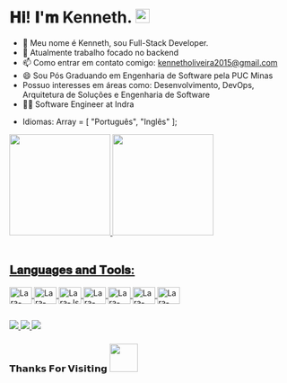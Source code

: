 <h1> 𝐇𝐢! 𝐈'𝐦 Kenneth. <img src = "https://media.giphy.com/media/IcJ6n6VJNjRNS/giphy.gif" width = "25"> </h1>

- 🔭 Meu nome é Kenneth, sou Full-Stack Developer.
- 🌱 Atualmente trabalho focado no backend
- 📫 Como entrar em contato comigo: kennetholiveira2015@gmail.com
- 😄 Sou Pós Graduando em Engenharia de Software pela PUC Minas
- Possuo interesses em áreas como: Desenvolvimento, DevOps, Arquitetura de Soluções e Engenharia de Software 
- :office_worker: Software Engineer at Indra

* Idiomas: Array <string> = [
    "Português",
    "Inglês"
  ];
  
<div>

  <a href="https://github.com/kenneth-de-oliveira">
  <img height = "180em" src = "https://github-readme-stats.vercel.app/api?username=kenneth-de-oliveira&show_icons=true&theme=dark&include_all_commits=true&count_private=true" />
  <img height = "180em" src = "https://github-readme-stats.vercel.app/api/top-langs/?username=kenneth-de-oliveira&layout=compact&langs_count=7&theme=dark" />
</div>
<div style = "display: inline_block"> <br>
    <h2> 𝐋𝐚𝐧𝐠𝐮𝐚𝐠𝐞𝐬 𝐚𝐧𝐝 𝐓𝐨𝐨𝐥𝐬: </h2>
  <img align = "center" alt = "Lara-HTML" height = "30" width = "40" src = "https://img.shields.io/badge/HTML5-E34F26?style=for-the-badge&logo = html5 & logoColor = white ">
  <img align = "center" alt = "Lara-CSS" height = "30" width = "40" src = "https://img.shields.io/badge/CSS3-1572B6?style=for-the-badge&logo = css3 & logoColor = white ">
  <img align = "center" alt = "Lara-Js" height = "30" width = "40" src = "https://img.shields.io/badge/JavaScript-323330?style=for-the-badge&logo = javascript & logoColor = F7DF1E ">
  <img align = "center" alt = "Lara-Angular" height = "30" width = "40" src = "https://img.shields.io/badge/Angular-DD0031?style=for-the-badge&logo=angular&logoColor=white">
  <img align = "center" alt = "Lara-Java" height = "30" width = "40" src = "https://img.shields.io/badge/Java-ED8B00?style=for-the-badge&logo=java&logoColor=white">
  <img align = "center" alt = "Lara-Spring" height = "30" width = "40" src = "https://img.shields.io/badge/Spring-6DB33F?style=for-the-badge&logo=spring&logoColor=white">
  <img align = "center" alt = "Lara-Git" height = "30" width = "40" src = "https://img.shields.io/badge/Git-F05032?style=for-the-badge&logo=git&logoColor=white">
</div>
  
  ##
 
<div> 
  <a href="https://www.instagram.com/_kennetholiv/" target="_blank"> <img src = "https://img.shields.io/badge/Instagram-E4405F?style=for-the-badge&logo=instagram&logoColor=white  "target =" _ blank "> </a>
  <a href = "mailto:kennetholiveira2015@gmail.com"> <img src = "https://img.shields.io/badge/-Gmail-%23333?style=for-the-badge&logo=gmail&logoColor=white "target =" _ blank "> </a>
 <a href="https://www.linkedin.com/in/kenneth-de-oliveira/" target="_blank"><img src="https://img.shields.io/badge/-LinkedIn-%230077B5?style=for-the-badge&logo=linkedin&logoColor=white" target="_blank"></a> 
 </div>
  
  <h3> 𝗧𝗵𝗮𝗻𝗸𝘀 𝗙𝗼𝗿 𝗩𝗶𝘀𝗶𝘁𝗶𝗻𝗴 <img height = "50" src = "https://media.giphy.com/media/pt0EKLDJmVvlS/giphy.gif"> </h3>
